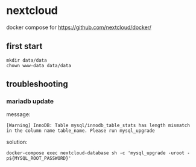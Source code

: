 # nextcloud

docker compose for https://github.com/nextcloud/docker/

## first start
```
mkdir data/data
chown www-data data/data
```

## troubleshooting


### mariadb update

message:

```
[Warning] InnoDB: Table mysql/innodb_table_stats has length mismatch in the column name table_name. Please run mysql_upgrade
```

solution:

```
docker-compose exec nextcloud-database sh -c 'mysql_upgrade -uroot -p${MYSQL_ROOT_PASSWORD}'
```
